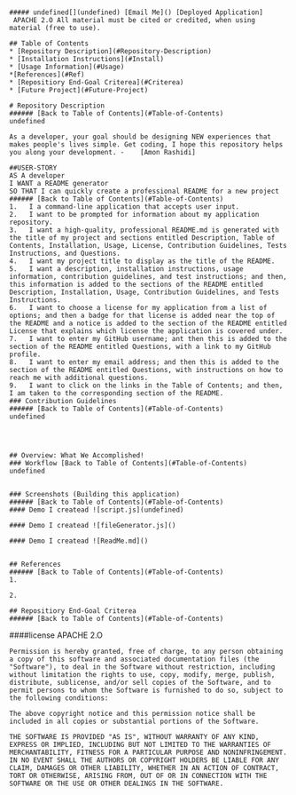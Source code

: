 # 
    ##### undefined[](undefined) [Email Me]() [Deployed Application]
     APACHE 2.O All material must be cited or credited, when using material (free to use).
    
    ## Table of Contents
    * [Repository Description](#Repository-Description)
    * [Installation Instructions](#Install)
    * [Usage Information](#Usage)
    *[References](#Ref)
    * [Repositiory End-Goal Criterea](#Criterea)
    * [Future Project](#Future-Project)
    
    # Repository Description
    ###### [Back to Table of Contents](#Table-of-Contents)
    undefined
    
    As a developer, your goal should be designing NEW experiences that makes people's lives simple. Get coding, I hope this repository helps you along your development. -    [Amon Rashidi]
    
    ##USER-STORY
    AS A developer
    I WANT a README generator
    SO THAT I can quickly create a professional README for a new project
    ###### [Back to Table of Contents](#Table-of-Contents)
    1.   I a command-line application that accepts user input.
    2.   I want to be prompted for information about my application repository.
    3.   I want a high-quality, professional README.md is generated with the title of my project and sections entitled Description, Table of Contents, Installation, Usage, License, Contribution Guidelines, Tests Instructions, and Questions.
    4.   I want my project title to display as the title of the README.
    5.   I want a description, installation instructions, usage information, contribution guidelines, and test instructions; and then, this information is added to the sections of the README entitled Description, Installation, Usage, Contribution Guidelines, and Tests Instructions.
    6.   I want to choose a license for my application from a list of options; and then a badge for that license is added near the top of the README and a notice is added to the section of the README entitled License that explains which license the application is covered under.  
    7.   I want to enter my GitHub username; ant then this is added to the section of the README entitled Questions, with a link to my GitHub profile.
    8.   I want to enter my email address; and then this is added to the section of the README entitled Questions, with instructions on how to reach me with additional questions.
    9.   I want to click on the links in the Table of Contents; and then, I am taken to the corresponding section of the README.
    ### Contribution Guidelines
    ###### [Back to Table of Contents](#Table-of-Contents)
    undefined
    
    
 
    
    ## Overview: What We Accomplished!
    ### Workflow [Back to Table of Contents](#Table-of-Contents)
    undefined
    
    
    ### Screenshots (Building this application)
    ###### [Back to Table of Contents](#Table-of-Contents)
    #### Demo I createad ![script.js](undefined)
    
    #### Demo I createad ![fileGenerator.js]()
    
    #### Demo I createad ![ReadMe.md]()
    
    
    ## References
    ###### [Back to Table of Contents](#Table-of-Contents)
    1.  
    
    2.  
    
    ## Repositiory End-Goal Criterea
    ###### [Back to Table of Contents](#Table-of-Contents)
    
    
   ####license
    APACHE 2.O
    
    Permission is hereby granted, free of charge, to any person obtaining a copy of this software and associated documentation files (the "Software"), to deal in the Software without restriction, including without limitation the rights to use, copy, modify, merge, publish, distribute, sublicense, and/or sell copies of the Software, and to permit persons to whom the Software is furnished to do so, subject to the following conditions:
    
    The above copyright notice and this permission notice shall be included in all copies or substantial portions of the Software.
    
    THE SOFTWARE IS PROVIDED "AS IS", WITHOUT WARRANTY OF ANY KIND, EXPRESS OR IMPLIED, INCLUDING BUT NOT LIMITED TO THE WARRANTIES OF MERCHANTABILITY, FITNESS FOR A PARTICULAR PURPOSE AND NONINFRINGEMENT. IN NO EVENT SHALL THE AUTHORS OR COPYRIGHT HOLDERS BE LIABLE FOR ANY CLAIM, DAMAGES OR OTHER LIABILITY, WHETHER IN AN ACTION OF CONTRACT, TORT OR OTHERWISE, ARISING FROM, OUT OF OR IN CONNECTION WITH THE SOFTWARE OR THE USE OR OTHER DEALINGS IN THE SOFTWARE.